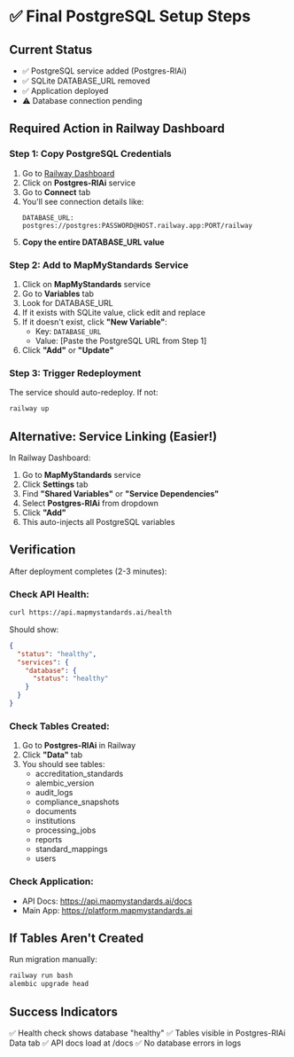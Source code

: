 # ✅ Final PostgreSQL Setup Steps

## Current Status
- ✅ PostgreSQL service added (Postgres-RlAi)
- ✅ SQLite DATABASE_URL removed 
- ✅ Application deployed
- ⚠️ Database connection pending

## Required Action in Railway Dashboard

### Step 1: Copy PostgreSQL Credentials
1. Go to [Railway Dashboard](https://railway.app/dashboard)
2. Click on **Postgres-RlAi** service
3. Go to **Connect** tab
4. You'll see connection details like:
   ```
   DATABASE_URL: postgres://postgres:PASSWORD@HOST.railway.app:PORT/railway
   ```
5. **Copy the entire DATABASE_URL value**

### Step 2: Add to MapMyStandards Service
1. Click on **MapMyStandards** service
2. Go to **Variables** tab
3. Look for DATABASE_URL
4. If it exists with SQLite value, click edit and replace
5. If it doesn't exist, click **"New Variable"**:
   - Key: `DATABASE_URL`
   - Value: [Paste the PostgreSQL URL from Step 1]
6. Click **"Add"** or **"Update"**

### Step 3: Trigger Redeployment
The service should auto-redeploy. If not:
```bash
railway up
```

## Alternative: Service Linking (Easier!)

In Railway Dashboard:
1. Go to **MapMyStandards** service
2. Click **Settings** tab
3. Find **"Shared Variables"** or **"Service Dependencies"**
4. Select **Postgres-RlAi** from dropdown
5. Click **"Add"**
6. This auto-injects all PostgreSQL variables

## Verification

After deployment completes (2-3 minutes):

### Check API Health:
```bash
curl https://api.mapmystandards.ai/health
```

Should show:
```json
{
  "status": "healthy",
  "services": {
    "database": {
      "status": "healthy"
    }
  }
}
```

### Check Tables Created:
1. Go to **Postgres-RlAi** in Railway
2. Click **"Data"** tab
3. You should see tables:
   - accreditation_standards
   - alembic_version
   - audit_logs
   - compliance_snapshots
   - documents
   - institutions
   - processing_jobs
   - reports
   - standard_mappings
   - users

### Check Application:
- API Docs: https://api.mapmystandards.ai/docs
- Main App: https://platform.mapmystandards.ai

## If Tables Aren't Created

Run migration manually:
```bash
railway run bash
alembic upgrade head
```

## Success Indicators
✅ Health check shows database "healthy"
✅ Tables visible in Postgres-RlAi Data tab
✅ API docs load at /docs
✅ No database errors in logs
